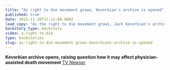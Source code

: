 ```yaml
---
title: "As right to die movement grows, Kevorkian's archive is opened"
published: true
date: 2015-11-30T17:11:00.000Z
lead_copy: "As the right to die movement grows, Jack Kevorkian's archive is opened. Watch the backstory on how he influenced today's Death with Dignity campaign."
backstory_type: backstory
video: a-right-to-die
type: backstories
slug: as-right-to-die-movement-grows-kevorkians-archive-is-opened
---
```


**Kevorkian archive opens, raising question how it may affect physician-assisted death movement**
[TV Newser](http://www.newser.com/article/2d505317f7e14ab2af8150cbbd70ff20/kevorkian-archive-opens-raising-question-how-it-may-affect-physician-assisted-death-movement.html)

